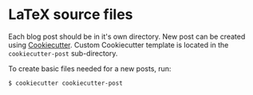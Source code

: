 # LaTeX source files

Each blog post should be in it's own directory. New post can be created using
[Cookiecutter](https://github.com/cookiecutter/cookiecutter). Custom
Cookiecutter template is located in the `cookiecutter-post` sub-directory.

To create basic files needed for a new posts, run:

    $ cookiecutter cookiecutter-post
